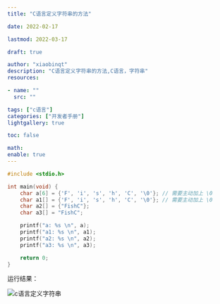 ```yaml
---
title: "C语言定义字符串的方法"

date: 2022-02-17

lastmod: 2022-03-17

draft: true

author: "xiaobinqt"
description: "C语言定义字符串的方法,C语言，字符串"
resources:

- name: ""
  src: ""

tags: ["c语言"]
categories: ["开发者手册"]
lightgallery: true

toc: false

math:
enable: true
---
```


```c
#include <stdio.h>

int main(void) {
    char a[6] = {'F', 'i', 's', 'h', 'C', '\0'}; // 需要主动加上 \0
    char a1[] = {'F', 'i', 's', 'h', 'C', '\0'}; // 需要主动加上 \0
    char a2[] = {"FishC"};
    char a3[] = "FishC";

    printf("a: %s \n", a);
    printf("a1: %s \n", a1);
    printf("a2: %s \n", a2);
    printf("a3: %s \n", a3);

    return 0;
}
```

运行结果：

![c语言定义字符串](https://cdn.xiaobinqt.cn/xiaobinqt.io/20220314/9f05ca5175f047a2ae277ee9d99a1d55.png?imageView2/0/interlace/1/q/50|imageslim ' ')



